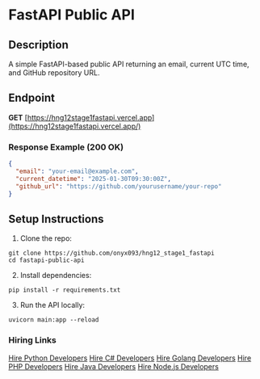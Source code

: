 # FastAPI Public API

## Description

A simple FastAPI-based public API returning an email, current UTC time, and GitHub repository URL.

## Endpoint

**GET** [https://hng12stage1fastapi.vercel.app](https://hng12stage1fastapi.vercel.app/)

### Response Example (200 OK)

```json
{
  "email": "your-email@example.com",
  "current_datetime": "2025-01-30T09:30:00Z",
  "github_url": "https://github.com/yourusername/your-repo"
}
```

## Setup Instructions

1. Clone the repo:

```
git clone https://github.com/onyx093/hng12_stage1_fastapi
cd fastapi-public-api
```

2. Install dependencies:

```
pip install -r requirements.txt
```

3. Run the API locally:

```
uvicorn main:app --reload
```

### Hiring Links

[Hire Python Developers](https://hng.tech/hire/python-developers)
[Hire C# Developers](https://hng.tech/hire/csharp-developers)
[Hire Golang Developers](https://hng.tech/hire/golang-developers)
[Hire PHP Developers](https://hng.tech/hire/php-developers)
[Hire Java Developers](https://hng.tech/hire/java-developers)
[Hire Node.js Developers](https://hng.tech/hire/nodejs-developers)
